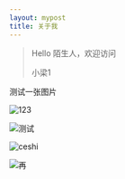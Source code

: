 ```yaml
---
layout: mypost
title: 关于我
---
```


> Hello 陌生人，欢迎访问 
>
> 小梁1

测试一张图片

![123](https://liangx.work/posts/2015/01/01/001.jpg)



![测试](https://liangx.work/assets/test.png)



![ceshi](D:\_workspace\xiaoliang04.github.io\assets\21123.png)

![再](D:\_workspace\xiaoliang04.github.io\assets\1727791731777.png)
